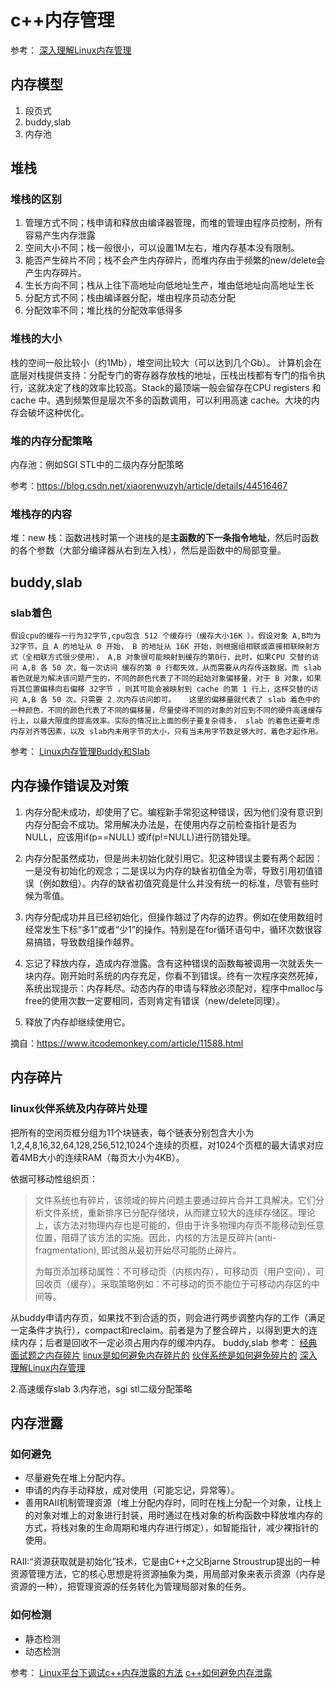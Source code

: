 # c++内存管理

参考：
[深入理解Linux内存管理](https://blog.csdn.net/gatieme/article/details/52384965)

## 内存模型

1. 段页式
2. buddy,slab
3. 内存池

## 堆栈

### 堆栈的区别

1. 管理方式不同；栈申请和释放由编译器管理，而堆的管理由程序员控制，所有容易产生内存泄露
2. 空间大小不同；栈一般很小，可以设置1M左右，堆内存基本没有限制。
3. 能否产生碎片不同；栈不会产生内存碎片，而堆内存由于频繁的new/delete会产生内存碎片。
4. 生长方向不同；栈从上往下高地址向低地址生产，堆由低地址向高地址生长
5. 分配方式不同；栈由编译器分配，堆由程序员动态分配
6. 分配效率不同；堆比栈的分配效率低得多

### 堆栈的大小

栈的空间一般比较小（约1Mb），堆空间比较大（可以达到几个Gb）。
计算机会在底层对栈提供支持：分配专门的寄存器存放栈的地址，压栈出栈都有专门的指令执行，这就决定了栈的效率比较高。Stack的最顶端一般会留存在CPU registers 和 cache 中。遇到频繁但是层次不多的函数调用，可以利用高速 cache。大块的内存会破坏这种优化。

### 堆的内存分配策略

内存池：例如SGI STL中的二级内存分配策略

参考：<https://blog.csdn.net/xiaorenwuzyh/article/details/44516467>

### 堆栈存的内容

堆：new
栈：函数进栈时第一个进栈的是**主函数的下一条指令地址**，然后时函数的各个参数（大部分编译器从右到左入栈），然后是函数中的局部变量。

## buddy,slab

### slab着色

    假设cpu的缓存一行为32字节,cpu包含 512 个缓存行（缓存大小16K ）。假设对象 A,B均为32字节，且 A 的地址从 0 开始， B 的地址从 16K 开始，则根据组相联或直接相联映射方式（全相联方式很少使用）， A,B 对象很可能映射到缓存的第0行，此时，如果CPU 交替的访问 A,B 各 50 次，每一次访问 缓存的第 0 行都失效，从而需要从内存传送数据。而 slab 着色就是为解决该问题产生的，不同的颜色代表了不同的起始对象偏移量，对于 B 对象，如果将其位置偏移向右偏移 32字节 ，则其可能会被映射到 cache 的第 1 行上，这样交替的访问 A,B 各 50 次，只需要 2 次内存访问即可。   这里的偏移量就代表了 slab 着色中的一种颜色，不同的颜色代表了不同的偏移量，尽量使得不同的对象的对应到不同的硬件高速缓存行上，以最大限度的提高效率。实际的情况比上面的例子要复杂得多， slab 的着色还要考虑内存对齐等因素，以及 slab内未用字节的大小，只有当未用字节数足够大时，着色才起作用。

参考：
[Linux内存管理Buddy和Slab](https://zhuanlan.zhihu.com/p/36140017)

## 内存操作错误及对策

1. 内存分配未成功，却使用了它。编程新手常犯这种错误，因为他们没有意识到内存分配会不成功。常用解决办法是，在使用内存之前检查指针是否为NULL，应该用if(p==NULL) 或if(p!=NULL)进行防错处理。

2. 内存分配虽然成功，但是尚未初始化就引用它。犯这种错误主要有两个起因：一是没有初始化的观念；二是误以为内存的缺省初值全为零，导致引用初值错误（例如数组）。内存的缺省初值究竟是什么并没有统一的标准，尽管有些时候为零值。

3. 内存分配成功并且已经初始化，但操作越过了内存的边界。例如在使用数组时经常发生下标“多1”或者“少1”的操作。特别是在for循环语句中，循环次数很容易搞错，导致数组操作越界。

4. 忘记了释放内存，造成内存泄露。含有这种错误的函数每被调用一次就丢失一块内存。刚开始时系统的内存充足，你看不到错误。终有一次程序突然死掉，系统出现提示：内存耗尽。动态内存的申请与释放必须配对，程序中malloc与free的使用次数一定要相同，否则肯定有错误（new/delete同理）。

5. 释放了内存却继续使用它。

摘自：<https://www.itcodemonkey.com/article/11588.html>

## 内存碎片

### linux伙伴系统及内存碎片处理

把所有的空闲页框分组为11个块链表，每个链表分别包含大小为1,2,4,8,16,32,64,128,256,512,1024个连续的页框，对1024个页框的最大请求对应着4MB大小的连续RAM（每页大小为4KB）。

依据可移动性组织页：
> 文件系统也有碎片，该领域的碎片问题主要通过碎片合并工具解决。它们分析文件系统，重新排序已分配存储块，从而建立较大的连续存储区。理论上，该方法对物理内存也是可能的，但由于许多物理内存页不能移动到任意位置，阻碍了该方法的实施。因此，内核的方法是反碎片(anti-fragmentation), 即试图从最初开始尽可能防止碎片。
>
> 为每页添加移动属性：不可移动页（内核内存），可移动页（用户空间），可回收页（缓存）。采取策略例如：不可移动的页不能位于可移动内存区的中间等。

从buddy申请内存页，如果找不到合适的页，则会进行两步调整内存的工作（满足一定条件才执行），compact和reclaim。前者是为了整合碎片，以得到更大的连续内存；后者是回收不一定必须占用内存的缓冲内存。
buddy,slab
参考：
[经典面试题之内存碎片](https://cloud.tencent.com/developer/article/1084794)
[linux是如何避免内存碎片的](https://blog.csdn.net/aurorayqz/article/details/79671785)
[伙伴系统是如何避免碎片的](https://blog.csdn.net/gatieme/article/details/52694362#t13)
[深入理解Linux内存管理](https://blog.csdn.net/gatieme/article/details/52384965)

2.高速缓存slab
3.内存池，sgi stl二级分配策略

## 内存泄露

### 如何避免

+ 尽量避免在堆上分配内存。
+ 申请的内存手动释放，成对使用（可能忘记，异常等）。
+ 善用RAII机制管理资源（堆上分配内存时，同时在栈上分配一个对象，让栈上的对象对堆上的对象进行封装，用时通过在栈对象的析构函数中释放堆内存的方式，将栈对象的生命周期和堆内存进行绑定），如智能指针，减少裸指针的使用。

RAII:“资源获取就是初始化”技术，它是由C++之父Bjarne Stroustrup提出的一种资源管理方法，它的核心思想是将资源抽象为类，用局部对象来表示资源（内存是资源的一种），把管理资源的任务转化为管理局部对象的任务。

### 如何检测

+ 静态检测
+ 动态检测

参考：
[Linux平台下调试c++内存泄露的方法](https://www.ibm.com/developerworks/cn/linux/l-cn-memleak/index.html)
[c++如何避免内存泄露](https://zhuanlan.zhihu.com/p/51898119)